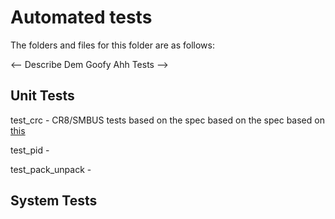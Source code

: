 # Automated tests

The folders and files for this folder are as follows:

<-- Describe Dem Goofy Ahh Tests -->

## Unit Tests

test_crc - CR8/SMBUS tests based on the spec based on the spec based on [this](!https://crccalc.com/?crc=123456789&method=CRC-8/SMBUS&datatype=ascii&outtype=hex)

test_pid -

test_pack_unpack -

## System Tests